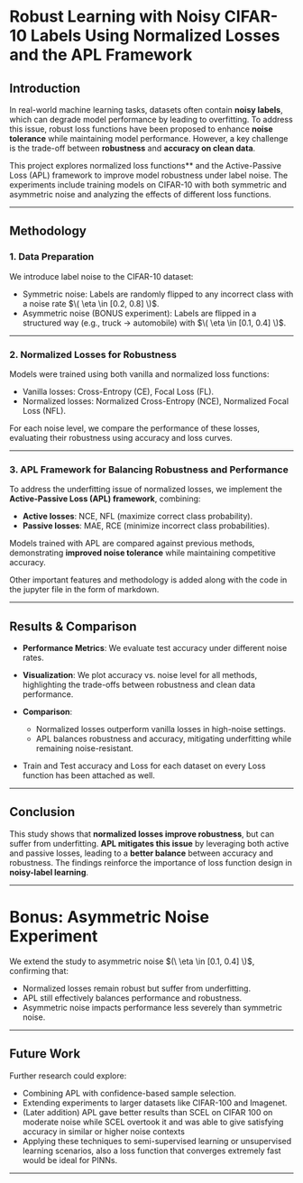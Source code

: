 # Robust Learning with Noisy CIFAR-10 Labels Using Normalized Losses and the APL Framework

## Introduction
In real-world machine learning tasks, datasets often contain **noisy labels**, which can degrade model performance by leading to overfitting. To address this issue, robust loss functions have been proposed to enhance **noise tolerance** while maintaining model performance. However, a key challenge is the trade-off between **robustness** and **accuracy on clean data**. 

This project explores normalized loss functions** and the Active-Passive Loss (APL) framework to improve model robustness under label noise. The experiments include training models on CIFAR-10 with both symmetric and asymmetric noise and analyzing the effects of different loss functions.

---

## Methodology

### 1. Data Preparation
We introduce label noise to the CIFAR-10 dataset:  
- Symmetric noise: Labels are randomly flipped to any incorrect class with a noise rate $\( \eta \in [0.2, 0.8] \)$.  
- Asymmetric noise (BONUS experiment): Labels are flipped in a structured way (e.g., truck → automobile) with $\( \eta \in [0.1, 0.4] \)$.

---

### 2. Normalized Losses for Robustness
Models were trained using both vanilla and normalized loss functions:
- Vanilla losses: Cross-Entropy (CE), Focal Loss (FL).
- Normalized losses: Normalized Cross-Entropy (NCE), Normalized Focal Loss (NFL).

For each noise level, we compare the performance of these losses, evaluating their robustness using accuracy and loss curves.

---

### 3. APL Framework for Balancing Robustness and Performance
To address the underfitting issue of normalized losses, we implement the **Active-Passive Loss (APL) framework**, combining:
- **Active losses**: NCE, NFL (maximize correct class probability).
- **Passive losses**: MAE, RCE (minimize incorrect class probabilities).

Models trained with APL are compared against previous methods, demonstrating **improved noise tolerance** while maintaining competitive accuracy.

Other important features and methodology is added along with the code in the jupyter file in the form of markdown.

---

## **Results & Comparison**
- **Performance Metrics**: We evaluate test accuracy under different noise rates.  
- **Visualization**: We plot accuracy vs. noise level for all methods, highlighting the trade-offs between robustness and clean data performance.
- **Comparison**:
  - Normalized losses outperform vanilla losses in high-noise settings.
  - APL balances robustness and accuracy, mitigating underfitting while remaining noise-resistant.
 
- Train and Test accuracy and Loss for each dataset on every Loss function has been attached as well.

---

## **Conclusion**
This study shows that **normalized losses improve robustness**, but can suffer from underfitting. **APL mitigates this issue** by leveraging both active and passive losses, leading to a **better balance** between accuracy and robustness. The findings reinforce the importance of loss function design in **noisy-label learning**.

---

# Bonus: Asymmetric Noise Experiment
We extend the study to asymmetric noise $(\ \eta \in [0.1, 0.4] \)$, confirming that:
- Normalized losses remain robust but suffer from underfitting.
- APL still effectively balances performance and robustness.
- Asymmetric noise impacts performance less severely than symmetric noise.

---

## Future Work
Further research could explore:
- Combining APL with confidence-based sample selection.
- Extending experiments to larger datasets like CIFAR-100 and Imagenet.
- (Later addition) APL gave better results than SCEL on CIFAR 100 on moderate noise while SCEL overtook it and was able to give satisfying accuracy in similar or higher noise contexts
- Applying these techniques to semi-supervised learning or unsupervised learning scenarios, also a loss function that converges extremely fast would be ideal for PINNs.

---
